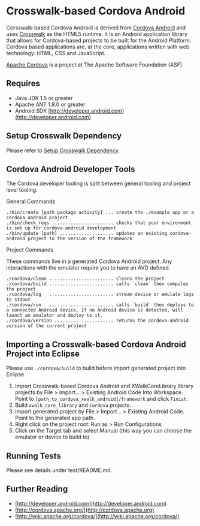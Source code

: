 <!--
#
# Licensed to the Apache Software Foundation (ASF) under one
# or more contributor license agreements.  See the NOTICE file
# distributed with this work for additional information
# regarding copyright ownership.  The ASF licenses this file
# to you under the Apache License, Version 2.0 (the
# "License"); you may not use this file except in compliance
# with the License.  You may obtain a copy of the License at
# 
# http://www.apache.org/licenses/LICENSE-2.0
# 
# Unless required by applicable law or agreed to in writing,
# software distributed under the License is distributed on an
# "AS IS" BASIS, WITHOUT WARRANTIES OR CONDITIONS OF ANY
#  KIND, either express or implied.  See the License for the
# specific language governing permissions and limitations
# under the License.
#
-->
Crosswalk-based Cordova Android
===

Corsswalk-based Cordova Android is derived from [Cordova Android](https://github.com/apache/cordova-android) 
and uses [Crosswalk](https://github.com/crosswalk-project/crosswalk) as the 
HTML5 runtime. It is an Android application library that allows for Cordova-based
projects to be built for the Android Platform. Cordova based applications are,
at the core, applications written with web technology: HTML, CSS and JavaScript. 

[Apache Cordova](http://cordova.io) is a project at The Apache Software Foundation (ASF).


Requires
---

- Java JDK 1.5 or greater
- Apache ANT 1.8.0 or greater
- Android SDK [http://developer.android.com](http://developer.android.com)

Setup Crosswalk Dependency
---

Please refer to [Setup Crosswalk Dependency](https://github.com/otcshare/cordova-xwalk-android/wiki/setup-cordova-xwalk-android).
 
Cordova Android Developer Tools
---

The Cordova developer tooling is split between general tooling and project level tooling. 

General Commands

    ./bin/create [path package activity] ... create the ./example app or a cordova android project
    ./bin/check_reqs ....................... checks that your environment is set up for cordova-android development
    ./bin/update [path] .................... updates an existing cordova-android project to the version of the framework

Project Commands

These commands live in a generated Cordova Android project. Any interactions with the emulator require you to have an AVD defined.

    ./cordova/clean ........................ cleans the project
    ./cordova/build ........................ calls `clean` then compiles the project
    ./cordova/log   ........................ stream device or emulate logs to stdout
    ./cordova/run   ........................ calls `build` then deploys to a connected Android device. If no Android device is detected, will launch an emulator and deploy to it.
    ./cordova/version ...................... returns the cordova-android version of the current project

Importing a Crosswalk-based Cordova Android Project into Eclipse
----
Please use `./cordova/build` to build before import generated project into Eclipse. 

1. Import Crosswalk-based Cordova Android and XWalkCoreLibrary library projects by File > Import... > Existing Android Code Into Workspace. Point to `[path_to_cordova_xwalk_android]/framework` and click `Finish`.
2. Build `xwalk_core_library` and `Cordova` projects.
3. Import generated project by File > Import... > Existing Android Code. Point to the generated app path.
4. Right click on the project root: Run as > Run Configurations
5. Click on the Target tab and select Manual (this way you can choose the emulator or device to build to)


Running Tests
----
Please see details under test/README.md.

Further Reading
---

- [http://developer.android.com](http://developer.android.com)
- [http://cordova.apache.org/](http://cordova.apache.org)
- [http://wiki.apache.org/cordova/](http://wiki.apache.org/cordova/)

